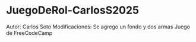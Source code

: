 # JuegoDeRol-CarlosS2025
Autor: Carlos Soto
Modificaciones: Se agrego un fondo y dos armas
Juego de FreeCodeCamp
